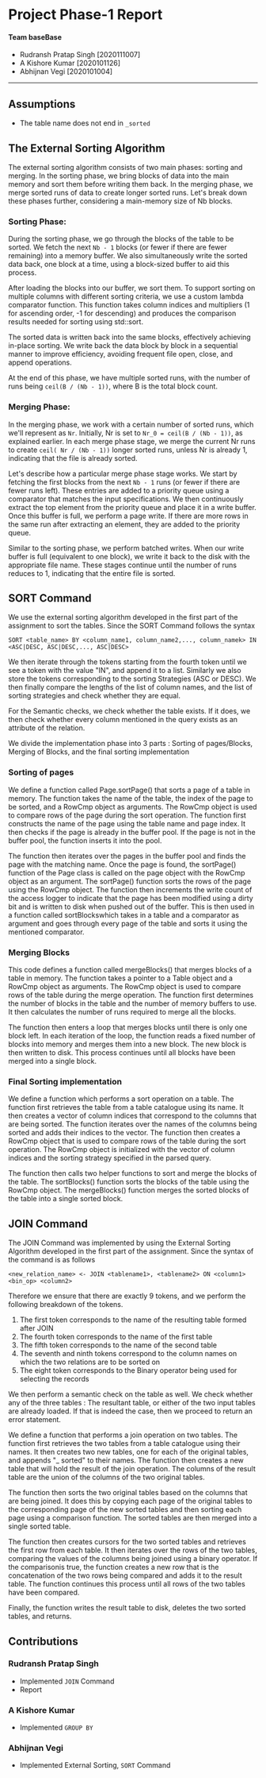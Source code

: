 # Project Phase-1 Report

#### Team baseBase

- Rudransh Pratap Singh [2020111007]
- A Kishore Kumar [2020101126]
- Abhijnan Vegi [2020101004]

---

## Assumptions

- The table name does not end in `_sorted`

## The External Sorting Algorithm

The external sorting algorithm consists of two main phases: sorting and merging. In the sorting phase, we bring blocks
of data into the main memory and sort them before writing them back. In the merging phase, we merge sorted runs of data
to create longer sorted runs. Let's break down these phases further, considering a main-memory size of Nb blocks.

### Sorting Phase:

During the sorting phase, we go through the blocks of the table to be sorted. We fetch the next `Nb - 1` blocks (or
fewer
if there are fewer remaining) into a memory buffer. We also simultaneously write the sorted data back, one block at a
time, using a block-sized buffer to aid this process.

After loading the blocks into our buffer, we sort them. To support sorting on multiple columns with different sorting
criteria, we use a custom lambda comparator function. This function takes column indices and multipliers (1 for
ascending order, -1 for descending) and produces the comparison results needed for sorting using std::sort.

The sorted data is written back into the same blocks, effectively achieving in-place sorting. We write back the data
block by block in a sequential manner to improve efficiency, avoiding frequent file open, close, and append operations.

At the end of this phase, we have multiple sorted runs, with the number of runs being `ceil(B / (Nb - 1))`, where B is
the
total block count.

### Merging Phase:

In the merging phase, we work with a certain number of sorted runs, which we'll represent as `Nr`. Initially, Nr is set
to
`Nr_0 = ceil(B / (Nb - 1))`, as explained earlier. In each merge phase stage, we merge the current Nr runs to
create `ceil(
Nr / (Nb - 1))` longer sorted runs, unless Nr is already 1, indicating that the file is already sorted.

Let's describe how a particular merge phase stage works. We start by fetching the first blocks from the next `Nb - 1`
runs (or fewer if there are fewer runs left). These entries are added to a priority queue using a comparator that
matches the input specifications. We then continuously extract the top element from the priority queue and place it in a
write buffer. Once this buffer is full, we perform a page write. If there are more rows in the same run after extracting
an element, they are added to the priority queue.

Similar to the sorting phase, we perform batched writes. When our write buffer is full (equivalent to one block), we
write it back to the disk with the appropriate file name. These stages continue until the number of runs reduces to 1,
indicating that the entire file is sorted.

## SORT Command

We use the external sorting algorithm developed in the first part of the assignment to sort the tables. Since the SORT
Command follows the syntax

```
SORT <table_name> BY <column_name1, column_name2,..., column_namek> IN
<ASC|DESC, ASC|DESC,..., ASC|DESC>
```

We then iterate through the tokens starting from the fourth token until we see a token with the value "IN", and append
it to a list. Similarly we also store the tokens corresponding to the sorting Strategies (ASC or DESC). We then finally
compare the lengths of the list of column names, and the list of sorting strategies and check whether they are equal.

For the Semantic checks, we check whether the table exists. If it does, we then check whether every column mentioned in
the query exists as an attribute of the relation.

We divide the implementation phase into 3 parts : Sorting of pages/Blocks, Merging of Blocks, and the final sorting
implementation

### Sorting of pages

We define a function called Page.sortPage() that sorts a page of a table in memory. The function takes the name of the
table, the index of the page to be sorted, and a RowCmp object as arguments. The RowCmp object is used to compare rows
of the page during the sort operation. The function first constructs the name of the page using the table name and page
index. It then checks if the page is already in the buffer pool. If the page is not in the buffer pool, the function
inserts it into the pool.

The function then iterates over the pages in the buffer pool and finds the page with the matching name. Once the page is
found, the sortPage() function of the Page class is called on the page object with the RowCmp object as an argument. The
sortPage() function sorts the rows of the page using the RowCmp object. The function then increments the write count of
the access logger to indicate that the page has been modified using a dirty bit and is written to disk when pushed out
of the buffer. This is then used in a function called sortBlockswhich takes in a table and a comparator as argument and
goes through every page of the table and sorts it using the mentioned comparator.

### Merging Blocks

This code defines a function called mergeBlocks() that merges blocks of a table in memory. The function takes a pointer
to a Table object and a RowCmp object as arguments. The RowCmp object is used to compare rows of the table during the
merge operation. The function first determines the number of blocks in the table and the number of memory buffers to
use. It then calculates the number of runs required to merge all the blocks.

The function then enters a loop that merges blocks until there is only one block left. In each iteration of the loop,
the function reads a fixed number of blocks into memory and merges them into a new block. The new block is then written
to disk. This process continues until all blocks have been merged into a single block.

### Final Sorting implementation

We define a function which performs a sort operation on a table. The function first retrieves the table from a table
catalogue using its name. It then creates a vector of column indices that correspond to the columns that are being
sorted. The function iterates over the names of the columns being sorted and adds their indices to the vector. The
function then creates a RowCmp object that is used to compare rows of the table during the sort operation. The RowCmp
object is initialized with the vector of column indices and the sorting strategy specified in the parsed query.

The function then calls two helper functions to sort and merge the blocks of the table. The sortBlocks() function sorts
the blocks of the table using the RowCmp object. The mergeBlocks() function merges the sorted blocks of the table into a
single sorted block.

## JOIN Command

The JOIN Command was implemented by using the External Sorting Algorithm developed in the first part of the assignment.
Since the syntax of the command is as follows

```
<new_relation_name> <- JOIN <tablename1>, <tablename2> ON <column1>
<bin_op> <column2>
```

Therefore we ensure that there are exactly 9 tokens, and we perform the following breakdown of the tokens.

1) The first token corresponds to the name of the resulting table formed after JOIN
2) The fourth token corresponds to the name of the first table
3) The fifth token corresponds to the name of the second table
4) The seventh and ninth tokens correspond to the column names on which the two relations are to be sorted on
5) The eight token corresponds to the Binary operator being used for selecting the records

We then perform a semantic check on the table as well. We check whether any of the three tables : The resultant table,
or either of the two input tables are already loaded. If that is indeed the case, then we proceed to return an error
statement.

We define a function that performs a join operation on two tables. The function first retrieves the two tables from a
table catalogue using their names. It then creates two new tables, one for each of the original tables, and appends "_
sorted" to their names. The function then creates a new table that will hold the result of the join operation. The
columns of the result table are the union of the columns of the two original tables.

The function then sorts the two original tables based on the columns that are being joined. It does this by copying each
page of the original tables to the corresponding page of the new sorted tables and then sorting each page using a
comparison function. The sorted tables are then merged into a single sorted table.

The function then creates cursors for the two sorted tables and retrieves the first row from each table. It then
iterates over the rows of the two tables, comparing the values of the columns being joined using a binary operator. If
the comparisonis true, the function creates a new row that is the concatenation of the two rows being compared and adds
it to the result table. The function continues this process until all rows of the two tables have been compared.

Finally, the function writes the result table to disk, deletes the two sorted tables, and returns.

## Contributions

### Rudransh Pratap Singh

- Implemented `JOIN` Command
- Report

### A Kishore Kumar

- Implemented `GROUP BY`

### Abhijnan Vegi

- Implemented External Sorting, `SORT` Command


